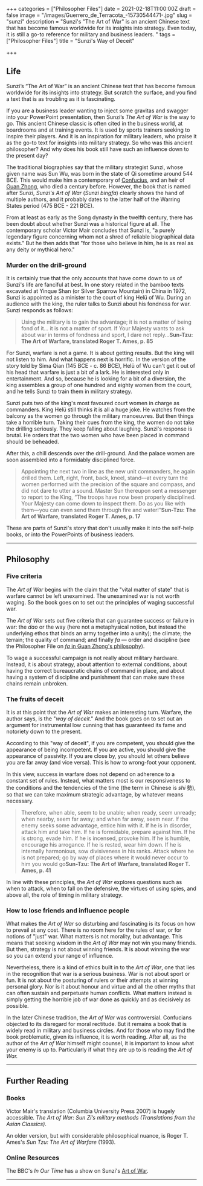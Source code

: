 +++
categories = ["Philosopher Files"]
date = 2021-02-18T11:00:00Z
draft = false
image = "/images/Guerrero_de_Terracota_-15730544471-.jpg"
slug = "sunzi"
description = "Sunzi's \"The Art of War\" is an ancient Chinese text that has become famous worldwide for its insights into strategy. Even today, it is still a go-to reference for military and business leaders. "
tags = ["Philosopher Files"]
title = "Sunzi's Way of Deceit"

+++


## **Life**

Sunzi’s “The Art of War” is an ancient Chinese text that has become famous worldwide for its insights into strategy. But scratch the surface, and you find a text that is as troubling as it is fascinating.

If you are a business leader wanting to inject some gravitas and swagger into your PowerPoint presentation, then Sunzi’s _The Art of War_ is the way to go. This ancient Chinese classic is often cited in the business world, at boardrooms and at training events. It is used by sports trainers seeking to inspire their players. And it is an inspiration for military leaders, who praise it as the go-to text for insights into military strategy. So who was this ancient philosopher? And why does his book still have such an influence down to the present day?

The traditional biographies say that the military strategist Sunzi, whose given name was Sun Wu, was born in the state of Qi sometime around 544 BCE. This would make him a contemporary of [Confucius](/confucius), and an heir of [Guan Zhong](/guan-zhong), who died a century before. However, the book that is named after Sunzi, _Sunzi's Art of War_ (_Sunzi bingfa_) clearly shows the hand of multiple authors, and it probably dates to the latter half of the Warring States period (475 BCE - 221 BCE).

From at least as early as the Song dynasty in the twelfth century, there has been doubt about whether Sunzi was a historical figure at all. The contemporary scholar Victor Mair concludes that Sunzi is, "a purely legendary figure concerning whom not a shred of reliable biographical data exists." But he then adds that "for those who believe in him, he is as real as any deity or mythical hero."

### Murder on the drill-ground

It is certainly true that the only accounts that have come down to us of Sunzi's life are fanciful at best. In one story related in the bamboo texts excavated at  Yinque Shan (or Silver Sparrow Mountain) in China in 1972, Sunzi is appointed as a minister to the court of king Helü of Wu. During an audience with the king, the ruler talks to Sunzi about his fondness for war. Sunzi responds as follows:

> Using the military is to gain the advantage; it is not a matter of being fond of it... it is not a matter of sport. If Your Majesty wants to ask about war in terms of fondness and sport, I dare not reply...**Sun-Tzu: The Art of Warfare, translated Roger T. Ames, p. 85**

For Sunzi, warfare is not a game. It is about getting results. But the king will not listen to him. And what happens next is horrific. In the version of the story told by Sima Qian (145 BCE - c. 86 BCE), Helü of Wu can't get it out of his head that warfare is just a bit of a lark. He is interested only in entertainment. And so, because he is looking for a bit of a diversion, the king assembles a group of one hundred and eighty women from the court, and he tells Sunzi to train them in military strategy.

Sunzi puts two of the king's most favoured court women in charge as commanders. King Helü still thinks it is all a huge joke. He watches from the balcony as the women go through the military manoeuvres. But then things take a horrible turn. Taking their cues from the king, the women do not take the drilling seriously. They keep falling about laughing. Sunzi's response is brutal. He orders that the two women who have been placed in command should be beheaded.

After this, a chill descends over the drill-ground. And the palace women are soon assembled into a formidably disciplined force.

> Appointing the next two in line as the new unit commanders, he again drilled them. Left, right, front, back, kneel, stand—at every turn the women performed with the precision of the square and compass, and did not dare to utter a sound. Master Sun thereupon sent a messenger to report to the King, “The troops have now been properly disciplined. Your Majesty can come down to inspect them. Do as you like with them—you can even send them through fire and water!”**Sun-Tzu: The Art of Warfare, translated Roger T. Ames, p. 17**

These are parts of Sunzi's story that don't usually make it into the self-help books, or into the PowerPoints of business leaders.

---

## **Philosophy**

### Five criteria

The _Art of War_ begins with the claim that the "vital matter of state" that is warfare cannot be left unexamined. The unexamined war is not worth waging.  So the book goes on to set out the principles of waging successful war.

The _Art of War_ sets out five criteria that can guarantee success or failure in war: the _dao_ or the way (here not a metaphysical notion, but instead the underlying ethos that binds an army together into a unity); the climate; the terrain; the quality of command; and finally _fa_ — order and discipline (see the Philosopher File on [_fa_ in Guan Zhong's philosophy](/guan-zhong)).

To wage a successful campaign is not really about military hardware. Instead, it is about strategy, about attention to external conditions, about having the correct bureaucratic chains of command in place, and about having a system of discipline and punishment that can make sure these chains remain unbroken.

### The fruits of deceit

It is at this point that the _Art of War_ makes an interesting turn. Warfare, the author says, is the "_way of deceit_." And the book goes on to set out an argument for instrumental low cunning that has guaranteed its fame and notoriety down to the present.

According to this "way of deceit", if you are competent, you should give the appearance of being incompetent. If you are active, you should give the appearance of passivity. If you are close by, you should let others believe you are far away (and vice versa). This is how to wrong-foot your opponent.

In this view, success in warfare does not depend on adherence to a constant set of rules. Instead, what matters most is our responsiveness to the conditions and the tendencies of the time (the term in Chinese is _shi_ 勢), so that we can take maximum strategic advantage, by whatever means necessary.

> Therefore, when able, seem to be unable; when ready, seem unready; when nearby, seem far away; and when far away, seem near. If the enemy seeks some advantage, entice him with it. If he is in disorder, attack him and take him. If he is formidable, prepare against him. If he is strong, evade him. If he is incensed, provoke him. If he is humble, encourage his arrogance. If he is rested, wear him down. If he is internally harmonious, sow divisiveness in his ranks. Attack where he is not prepared; go by way of places where it would never occur to him you would go**Sun-Tzu: The Art of Warfare, translated Roger T. Ames, p. 41**

In line with these principles, the _Art of War_ explores questions such as when to attack, when to fall on the defensive, the virtues of using spies, and above all, the role of timing in military strategy.

### How to lose friends and influence people

What makes the _Art of War_ so disturbing and fascinating is its focus on how to prevail at any cost. There is no room here for the rules of war, or for notions of "just" war. What matters is not morality, but advantage. This means that seeking wisdom in the _Art of War_ may not win you many friends. But then, strategy is not about winning friends. It is about winning the war so you can extend your range of influence.

Nevertheless, there is a kind of ethics built in to the _Art of War_, one that lies in the recognition that war is a serious business. War is not about sport or fun. It is not about the posturing of rulers or their attempts at winning personal glory. Nor is it about honour and virtue and all the other myths that can often sustain and perpetuate human conflicts. What matters instead is simply getting the horrible job of war done as quickly and as decisively as possible.

In the later Chinese tradition, the _Art of War_ was controversial. Confucians objected to its disregard for moral rectitude. But it remains a book that is widely read in military and business circles. And for those who may find the book problematic, given its influence, it is worth reading. After all, as the author of the _Art of War_ himself might counsel, it is important to know what your enemy is up to. Particularly if what they are up to is reading the _Art of War._

---

## **Further Reading**

### **Books**

Victor Mair's translation (Columbia University Press 2007) is hugely accessible. _The Art of War: Sun Zi’s military methods (Translations from the Asian Classics)_.

An older version, but with considerable philosophical nuance, is Roger T. Ames's _Sun Tzu: The Art of Warfare_ (1993).

### **Online Resources**

The BBC's _In Our Time_ has a show on Sunzi's [Art of War](https://www.bbc.co.uk/programmes/b09smh59).

---







